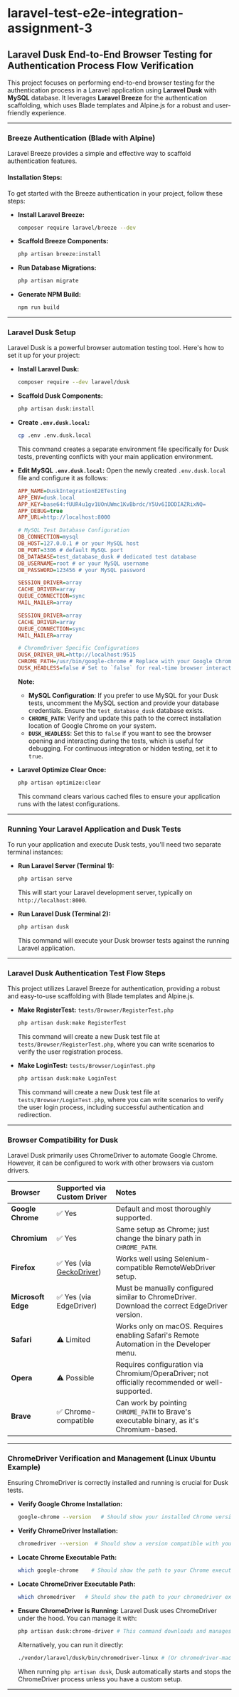 # laravel-test-e2e-integration-assignment-3

## Laravel Dusk End-to-End Browser Testing for Authentication Process Flow Verification

This project focuses on performing end-to-end browser testing for the authentication process in a Laravel application using **Laravel Dusk** with **MySQL** database. It leverages **Laravel Breeze** for the authentication scaffolding, which uses Blade templates and Alpine.js for a robust and user-friendly experience.

---

### Breeze Authentication (Blade with Alpine)

Laravel Breeze provides a simple and effective way to scaffold authentication features.

#### Installation Steps:

To get started with the Breeze authentication in your project, follow these steps:

-   **Install Laravel Breeze:**

    ```bash
    composer require laravel/breeze --dev
    ```

-   **Scaffold Breeze Components:**

    ```bash
    php artisan breeze:install
    ```

-   **Run Database Migrations:**

    ```bash
    php artisan migrate
    ```

-   **Generate NPM Build:**

    ```bash
    npm run build
    ```

---

### Laravel Dusk Setup

Laravel Dusk is a powerful browser automation testing tool. Here's how to set it up for your project:

-   **Install Laravel Dusk:**
    ```bash
    composer require --dev laravel/dusk
    ```
-   **Scaffold Dusk Components:**
    ```bash
    php artisan dusk:install
    ```
-   **Create `.env.dusk.local`:**

    ```bash
    cp .env .env.dusk.local
    ```

    This command creates a separate environment file specifically for Dusk tests, preventing conflicts with your main application environment.

-   **Edit MySQL `.env.dusk.local`:**
    Open the newly created `.env.dusk.local` file and configure it as follows:

    ```ini
    APP_NAME=DuskIntegrationE2ETesting
    APP_ENV=dusk.local
    APP_KEY=base64:fUUR4u1gv1UOnUWmc1KvBbrdc/Y5Uv6IDDDIAZRixNQ=
    APP_DEBUG=true
    APP_URL=http://localhost:8000

    # MySQL Test Database Configuration
    DB_CONNECTION=mysql
    DB_HOST=127.0.0.1 # or your MySQL host
    DB_PORT=3306 # default MySQL port
    DB_DATABASE=test_database_dusk # dedicated test database
    DB_USERNAME=root # or your MySQL username
    DB_PASSWORD=123456 # your MySQL password

    SESSION_DRIVER=array
    CACHE_DRIVER=array
    QUEUE_CONNECTION=sync
    MAIL_MAILER=array

    SESSION_DRIVER=array
    CACHE_DRIVER=array
    QUEUE_CONNECTION=sync
    MAIL_MAILER=array

    # ChromeDriver Specific Configurations
    DUSK_DRIVER_URL=http://localhost:9515
    CHROME_PATH=/usr/bin/google-chrome # Replace with your Google Chrome browser path
    DUSK_HEADLESS=false # Set to `false` for real-time browser interaction during tests; `true` for hidden background testing.
    ```

    **Note:**
    -   **MySQL Configuration**: If you prefer to use MySQL for your Dusk tests, uncomment the MySQL section and provide your database credentials. Ensure the `test_database_dusk` database exists.
    -   **`CHROME_PATH`**: Verify and update this path to the correct installation location of Google Chrome on your system.
    -   **`DUSK_HEADLESS`**: Set this to `false` if you want to see the browser opening and interacting during the tests, which is useful for debugging. For continuous integration or hidden testing, set it to `true`.

-   **Laravel Optimize Clear Once:**

    ```bash
    php artisan optimize:clear
    ```

    This command clears various cached files to ensure your application runs with the latest configurations.

---

### Running Your Laravel Application and Dusk Tests

To run your application and execute Dusk tests, you'll need two separate terminal instances:

-   **Run Laravel Server (Terminal 1):**

    ```bash
    php artisan serve
    ```

    This will start your Laravel development server, typically on `http://localhost:8000`.

-   **Run Laravel Dusk (Terminal 2):**
    ```bash
    php artisan dusk
    ```
    This command will execute your Dusk browser tests against the running Laravel application.

---

### Laravel Dusk Authentication Test Flow Steps

This project utilizes Laravel Breeze for authentication, providing a robust and easy-to-use scaffolding with Blade templates and Alpine.js.

-   **Make RegisterTest:** `tests/Browser/RegisterTest.php`

    ```bash
    php artisan dusk:make RegisterTest
    ```

    This command will create a new Dusk test file at `tests/Browser/RegisterTest.php`, where you can write scenarios to verify the user registration process.

-   **Make LoginTest:** `tests/Browser/LoginTest.php`
    ```bash
    php artisan dusk:make LoginTest
    ```
    This command will create a new Dusk test file at `tests/Browser/LoginTest.php`, where you can write scenarios to verify the user login process, including successful authentication and redirection.

---

### Browser Compatibility for Dusk

Laravel Dusk primarily uses ChromeDriver to automate Google Chrome. However, it can be configured to work with other browsers via custom drivers.

| Browser            | Supported via Custom Driver                                        | Notes                                                                                          |
| :----------------- | :----------------------------------------------------------------- | :--------------------------------------------------------------------------------------------- |
| **Google Chrome**  | ✅ Yes                                                             | Default and most thoroughly supported.                                                         |
| **Chromium**       | ✅ Yes                                                             | Same setup as Chrome; just change the binary path in `CHROME_PATH`.                            |
| **Firefox**        | ✅ Yes (via [GeckoDriver](https://github.com/mozilla/geckodriver)) | Works well using Selenium-compatible RemoteWebDriver setup.                                    |
| **Microsoft Edge** | ✅ Yes (via EdgeDriver)                                            | Must be manually configured similar to ChromeDriver. Download the correct EdgeDriver version.  |
| **Safari**         | ⚠️ Limited                                                         | Works only on macOS. Requires enabling Safari's Remote Automation in the Developer menu.       |
| **Opera**          | ⚠️ Possible                                                        | Requires configuration via Chromium/OperaDriver; not officially recommended or well-supported. |
| **Brave**          | ✅ Chrome-compatible                                               | Can work by pointing `CHROME_PATH` to Brave's executable binary, as it's Chromium-based.       |

---

### ChromeDriver Verification and Management (Linux Ubuntu Example)

Ensuring ChromeDriver is correctly installed and running is crucial for Dusk tests.

-   **Verify Google Chrome Installation:**

    ```bash
    google-chrome --version   # Should show your installed Chrome version (e.g., Google Chrome 138.0.x.x)
    ```

-   **Verify ChromeDriver Installation:**

    ```bash
    chromedriver --version  # Should show a version compatible with your Chrome (e.g., ChromeDriver 138.0.x.x)
    ```

-   **Locate Chrome Executable Path:**

    ```bash
    which google-chrome    # Should show the path to your Chrome executable (e.g., /usr/bin/google-chrome)
    ```

-   **Locate ChromeDriver Executable Path:**

    ```bash
    which chromedriver   # Should show the path to your chromedriver executable (e.g., /usr/local/bin/chromedriver)
    ```

-   **Ensure ChromeDriver is Running:**
    Laravel Dusk uses ChromeDriver under the hood. You can manage it with:
    ```bash
    php artisan dusk:chrome-driver # This command downloads and manages the ChromeDriver for you.
    ```
    Alternatively, you can run it directly:
    ```bash
    ./vendor/laravel/dusk/bin/chromedriver-linux # (Or chromedriver-mac, chromedriver-win.exe depending on your OS)
    ```
    When running `php artisan dusk`, Dusk automatically starts and stops the ChromeDriver process unless you have a custom setup.

---
